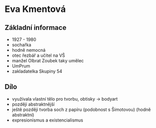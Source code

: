 # Eva Kmentová

## Základní informace
* 1927 - 1980
* sochařka
* hodně nemocná
* otec řezbář a učitel na VŠ 
* manžel Olbrat Zoubek taky umělec
* UmPrum
* zakladatelka Skupiny 54

## Dílo
* využívala vlastní tělo pro tvorbu, obtisky → bodyart
* později abstraktnější
* ještě později tvorba soch z papíru (podobnost s Šimotovou) (hodně abstraktní)
* expresionismus a existencialismus